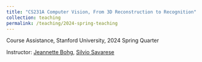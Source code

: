 ```yaml
---
title: "CS231A Computer Vision, From 3D Reconstruction to Recognition"
collection: teaching
permalink: /teaching/2024-spring-teaching
---
```


Course Assistance, Stanford University, 2024 Spring Quarter

Instructor: [Jeannette Bohg](https://web.stanford.edu/~bohg/), [Silvio Savarese](https://wayback.stanford.edu/was/20180314115226mp_/http://cvgl.stanford.edu/silvio/)
